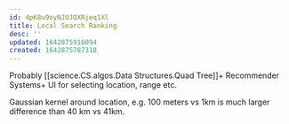 ```yaml
---
id: 4pK8u9oyNJUJQXRjeq1Xl
title: Local Search Ranking
desc: ''
updated: 1642875916094
created: 1642875787318
---
```


Probably [[science.CS.algos.Data Structures.Quad Tree]]+ Recommender Systems+
UI for selecting location, range etc.

Gaussian kernel around location, e.g. 100 meters vs 1km is much larger difference than 40 km vs 41km.
